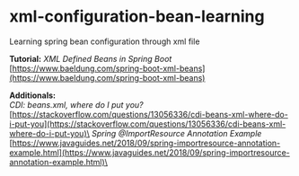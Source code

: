 # xml-configuration-bean-learning
 Learning spring bean configuration through xml file

__Tutorial:__ _XML Defined Beans in Spring Boot_\
[https://www.baeldung.com/spring-boot-xml-beans](https://www.baeldung.com/spring-boot-xml-beans)

__Additionals:__\
_CDI: beans.xml, where do I put you?_\
[https://stackoverflow.com/questions/13056336/cdi-beans-xml-where-do-i-put-you](https://stackoverflow.com/questions/13056336/cdi-beans-xml-where-do-i-put-you)\
_Spring @ImportResource Annotation Example_\
[https://www.javaguides.net/2018/09/spring-importresource-annotation-example.html](https://www.javaguides.net/2018/09/spring-importresource-annotation-example.html)\

